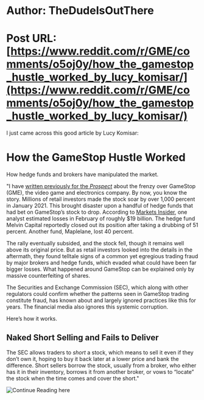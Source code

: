 # Author: TheDudeIsOutThere
# Post URL: [https://www.reddit.com/r/GME/comments/o5oj0y/how_the_gamestop_hustle_worked_by_lucy_komisar/](https://www.reddit.com/r/GME/comments/o5oj0y/how_the_gamestop_hustle_worked_by_lucy_komisar/)


 I just came across this good article by Lucy Komisar:

# How the GameStop Hustle Worked

How hedge funds and brokers have manipulated the market.

 

"I have [written previously for the *Prospect*](https://prospect.org/power/gamestop-mess-exposes-the-naked-short-selling-scam/) about the frenzy over GameStop (GME), the video game and electronics company. By now, you know the story. Millions of retail investors made the stock soar by over 1,000 percent in January 2021. This brought disaster upon a handful of hedge funds that had bet on GameStop’s stock to drop. According to [Markets Insider](https://markets.businessinsider.com/news/stocks/gamestop-stock-funds-squeeze-sachs-biggest-short-goldman-2021-2-1030026939), one analyst estimated losses in February of roughly $19 billion. The hedge fund Melvin Capital reportedly closed out its position after taking a drubbing of 51 percent. Another fund, Maplelane, lost 40 percent.

The rally eventually subsided, and the stock fell, though it remains well above its original price. But as retail investors looked into the details in the aftermath, they found telltale signs of a common yet egregious trading fraud by major brokers and hedge funds, which evaded what could have been far bigger losses. What happened around GameStop can be explained only by massive counterfeiting of shares.

The Securities and Exchange Commission (SEC), which along with other regulators could confirm whether the patterns seen in GameStop trading constitute fraud, has known about and largely ignored practices like this for years. The financial media also ignores this systemic corruption.

Here’s how it works.

## Naked Short Selling and Fails to Deliver

The SEC allows traders to *short* a stock, which means to sell it even if they don’t own it, hoping to buy it back later at a lower price and bank the difference. Short sellers borrow the stock, usually from a broker, who either has it in their inventory, borrows it from another broker, or vows to “locate” the stock when the time comes and cover the short."

![Continue Reading here](https://prospect.org/power/how-the-gamestop-hustle-worked/)